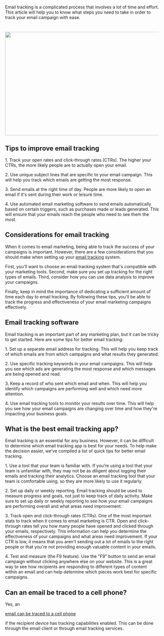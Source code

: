 <p dir="ltr">
    Email tracking is a complicated process that involves a lot of time and
    effort. This article will help you to know what steps you need to take in
    order to track your email campaign with ease.
</p>
<h1 dir="ltr">
    <img
        src="https://lh3.googleusercontent.com/TBD3WNHwG52dRIgMLNGnIEjQm7CBPbQ0aFYG17PzNxF9lKZxdc4YYBMRZ2Lxyt_Hqw28CD00p-rUiQVln2rJvaMI6ZTMXe3SxI2TeKb-lxvLitz75h8rXMJzFei5Ed36bcDiUy9n6NST9pqGEPOUop8IpKOGYwEpK1nimTIlNxW-hsQpDai2V0H-YQ"
        width="602"
        height="339"
    />
</h1>
<h2 dir="ltr">
    Tips to improve email tracking
</h2>
<p dir="ltr">
    1. Track your open rates and click-through rates (CTRs). The higher your
    CTRs, the more likely people are to actually open your email.
</p>
<p dir="ltr">
    2. Use unique subject lines that are specific to your email campaign. This
    will help you track which emails are getting the most response.
</p>
<p dir="ltr">
    3. Send emails at the right time of day. People are more likely to open an
    email if it's sent during their work or leisure time.
</p>
<p dir="ltr">
    4. Use automated email marketing software to send emails automatically
    based on certain triggers, such as purchases made or leads generated. This
    will ensure that your emails reach the people who need to see them the
    most.
</p>
<h2 dir="ltr">
    Considerations for email tracking
</h2>
<p dir="ltr">
    When it comes to email marketing, being able to track the success of your
    campaigns is important. However, there are a few considerations that you
should make when setting up your    <a href="https://solutiondots.com/trackknight/">email tracking</a> system.
</p>
<p dir="ltr">
    First, you'll want to choose an email tracking system that's compatible
    with your marketing tools. Second, make sure you set up tracking for the
    right types of emails. Third, consider how you can use data analysis to
    improve your campaigns.
</p>
<p dir="ltr">
    Finally, keep in mind the importance of dedicating a sufficient amount of
    time each day to email tracking. By following these tips, you'll be able to
    track the progress and effectiveness of your email marketing campaigns
    effectively.
</p>
<h2 dir="ltr">
    Email tracking software
</h2>
<p dir="ltr">
    Email tracking is an important part of any marketing plan, but it can be
    tricky to get started. Here are some tips for better email tracking:
</p>
<p dir="ltr">
    1. Set up a separate email address for tracking. This will help you keep
    track of which emails are from which campaigns and what results they
    generated.
</p>
<p dir="ltr">
    2. Use specific tracking keywords in your email campaigns. This will help
    you see which ads are generating the most response and which messages are
    being opened and read.
</p>
<p dir="ltr">
    3. Keep a record of who sent which email and when. This will help you
    identify which campaigns are performing well and which need more attention.
</p>
<p dir="ltr">
    4. Use email tracking tools to monitor your results over time. This will
    help you see how your email campaigns are changing over time and how
    they're impacting your business goals.
</p>
<h2 dir="ltr">
    What is the best email tracking app?
</h2>
<p dir="ltr">
    Email tracking is an essential for any business. However, it can be
    difficult to determine which email tracking app is best for your needs. To
    help make the decision easier, we’ve compiled a list of quick tips for
    better email tracking.
</p>
<p dir="ltr">
    1. Use a tool that your team is familiar with. If you’re using a tool that
    your team is unfamiliar with, they may not be as diligent about logging
    their emails and tracking their analytics. Choose an email tracking tool
    that your team is comfortable using, so they are more likely to use it
    regularly.
</p>
<p dir="ltr">
    2. Set up daily or weekly reporting. Email tracking should be used to
    measure progress and goals, not just to keep track of daily activity. Make
    sure to set up daily or weekly reporting to see how your email campaigns
    are performing overall and what areas need improvement.
</p>
<p dir="ltr">
    3. Track open and click-through rates (CTRs). One of the most important
    stats to track when it comes to email marketing is CTR. Open and
    click-through rates tell you how many people have opened and clicked
    through your emails, respectively. This information can help you determine
    the effectiveness of your campaigns and what areas need improvement. If
    your CTR is low, it means that you aren't sending out a lot of emails to
    the right people or that you're not providing enough valuable content in
    your emails.
</p>
<p dir="ltr">
    4. Test and measure (the F9 feature). Use the "F9" button to send an email
    campaign without clicking anywhere else on your website. This is a great
    way to see how recipients are responding to different types of content
    within an email and can help determine which pieces work best for specific
    campaigns.
</p>
<h2 dir="ltr">
    Can an email be traced to a cell phone?
</h2>
<p>
    Yes, an
</p>
<a href="https://solutiondots.com">email can be traced to a cell phone</a>
<p>
    if the recipient device has tracking capabilities enabled. This can be done
    through the email client or through email tracking services.
</p>
